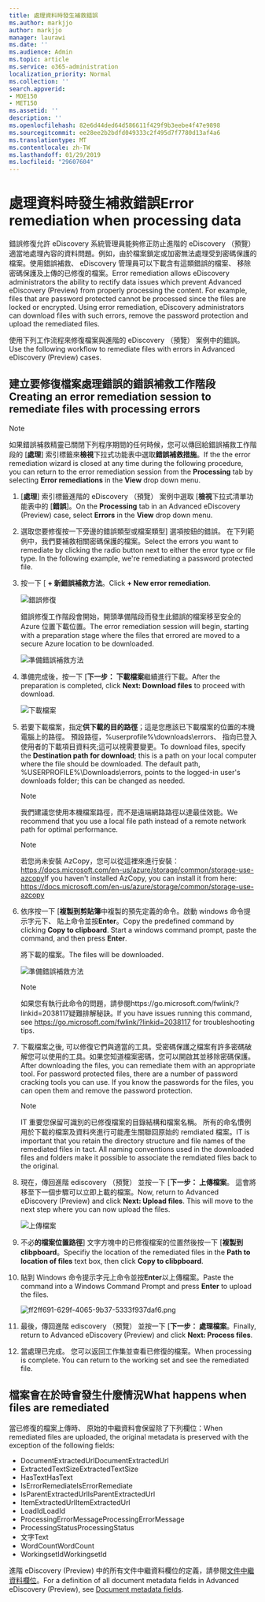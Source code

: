 ```yaml
---
title: 處理資料時發生補救錯誤
ms.author: markjjo
author: markjjo
manager: laurawi
ms.date: ''
ms.audience: Admin
ms.topic: article
ms.service: o365-administration
localization_priority: Normal
ms.collection: ''
search.appverid:
- MOE150
- MET150
ms.assetid: ''
description: ''
ms.openlocfilehash: 82e6d44ded64d586611f429f9b3eebe4f47e9898
ms.sourcegitcommit: ee28ee2b2bdfd049333c2f495d7f7780d13af4a6
ms.translationtype: MT
ms.contentlocale: zh-TW
ms.lasthandoff: 01/29/2019
ms.locfileid: "29607604"
---
```

# <a name="error-remediation-when-processing-data"></a><span data-ttu-id="db2ee-102">處理資料時發生補救錯誤</span><span class="sxs-lookup"><span data-stu-id="db2ee-102">Error remediation when processing data</span></span>

<span data-ttu-id="db2ee-p101">錯誤修復允許 eDiscovery 系統管理員能夠修正防止進階的 eDiscovery （預覽） 適當地處理內容的資料問題。例如，由於檔案鎖定或加密無法處理受到密碼保護的檔案。使用錯誤補救、 eDiscovery 管理員可以下載含有這類錯誤的檔案、 移除密碼保護及上傳的已修復的檔案。</span><span class="sxs-lookup"><span data-stu-id="db2ee-p101">Error remediation allows eDiscovery administrators the ability to rectify data issues which prevent Advanced eDiscovery (Preview) from properly processing the content. For example, files that are password protected cannot be processed since the files are locked or encrypted. Using error remediation, eDiscovery administrators can download files with such errors, remove the password protection and upload the remediated files.</span></span>

<span data-ttu-id="db2ee-106">使用下列工作流程來修復檔案與進階的 eDiscovery （預覽） 案例中的錯誤。</span><span class="sxs-lookup"><span data-stu-id="db2ee-106">Use the following workflow to remediate files with errors in Advanced eDiscovery (Preview) cases.</span></span>

## <a name="creating-an-error-remediation-session-to-remediate-files-with-processing-errors"></a><span data-ttu-id="db2ee-107">建立要修復檔案處理錯誤的錯誤補救工作階段</span><span class="sxs-lookup"><span data-stu-id="db2ee-107">Creating an error remediation session to remediate files with processing errors</span></span>

>[!NOTE]
><span data-ttu-id="db2ee-108">如果錯誤補救精靈已關閉下列程序期間的任何時候，您可以傳回給錯誤補救工作階段的 [**處理**] 索引標籤來**檢視**下拉式功能表中選取**錯誤補救措施**。</span><span class="sxs-lookup"><span data-stu-id="db2ee-108">If the the error remediation wizard is closed at any time during the following procedure, you can return to the error remediation session from the **Processing** tab by selecting **Error remediations** in the **View** drop down menu.</span></span>

1. <span data-ttu-id="db2ee-109">[**處理**] 索引標籤進階的 eDiscovery （預覽） 案例中選取 [**檢視**下拉式清單功能表中的 [**錯誤**]。</span><span class="sxs-lookup"><span data-stu-id="db2ee-109">On the **Processing** tab in an Advanced eDiscovery (Preview) case, select **Errors** in the **View** drop down menu.</span></span>

2. <span data-ttu-id="db2ee-p102">選取您要修復按一下旁邊的錯誤類型或檔案類型] 選項按鈕的錯誤。 在下列範例中，我們要補救相關密碼保護的檔案。</span><span class="sxs-lookup"><span data-stu-id="db2ee-p102">Select the errors you want to remediate by clicking the radio button next to either the error type or file type.  In the following example, we're remediating a password protected file.</span></span>

3. <span data-ttu-id="db2ee-112">按一下 [ **+ 新錯誤補救方法**。</span><span class="sxs-lookup"><span data-stu-id="db2ee-112">Click **+ New error remediation**.</span></span>

    ![錯誤修復](../media/8c2faf1a-834b-44fc-b418-6a18aed8b81a.png)

    <span data-ttu-id="db2ee-114">錯誤修復工作階段會開始，開頭準備階段而發生此錯誤的檔案移至安全的 Azure 位置下載位置。</span><span class="sxs-lookup"><span data-stu-id="db2ee-114">The error remediation session will begin, starting with a preparation stage where the files that errored are moved to a secure Azure location to be downloaded.</span></span>

    ![準備錯誤補救方法](../media/390572ec-7012-47c4-a6b6-4cbb5649e8a8.png)

4. <span data-ttu-id="db2ee-116">準備完成後，按一下 [**下一步： 下載檔案**繼續進行下載。</span><span class="sxs-lookup"><span data-stu-id="db2ee-116">After the preparation is completed, click **Next: Download files** to proceed with download.</span></span>

    ![下載檔案](../media/6ac04b09-8e13-414a-9e24-7c75ba586363.png)

5. <span data-ttu-id="db2ee-p103">若要下載檔案，指定**供下載的目的路徑**；這是您應該已下載檔案的位置的本機電腦上的路徑。 預設路徑，%userprofile%\downloads\errors、 指向已登入使用者的下載項目資料夾;這可以視需要變更。</span><span class="sxs-lookup"><span data-stu-id="db2ee-p103">To download files, specify the **Destination path for download**; this is a path on your local computer where the file should be downloaded.  The default path, %USERPROFILE%\Downloads\errors, points to the logged-in user's downloads folder; this can be changed as needed.</span></span>

    >[!NOTE]
    ><span data-ttu-id="db2ee-120">我們建議您使用本機檔案路徑，而不是遠端網路路徑以達最佳效能。</span><span class="sxs-lookup"><span data-stu-id="db2ee-120">We recommend that you use a local file path instead of a remote network path for optimal performance.</span></span>

    > [!NOTE]
    > <span data-ttu-id="db2ee-121">若您尚未安裝 AzCopy，您可以從這裡來進行安裝：https://docs.microsoft.com/en-us/azure/storage/common/storage-use-azcopy</span><span class="sxs-lookup"><span data-stu-id="db2ee-121">If you haven't installed AzCopy, you can install it from here: https://docs.microsoft.com/en-us/azure/storage/common/storage-use-azcopy</span></span>

6. <span data-ttu-id="db2ee-p104">依序按一下 [**複製到剪貼簿**中複製的預先定義的命令。啟動 windows 命令提示字元下、 貼上命令並按**Enter**。</span><span class="sxs-lookup"><span data-stu-id="db2ee-p104">Copy the predefined command by clicking **Copy to clipboard**. Start a windows command prompt, paste the command, and then press **Enter**.</span></span>  

    <span data-ttu-id="db2ee-124">將下載的檔案。</span><span class="sxs-lookup"><span data-stu-id="db2ee-124">The files will be downloaded.</span></span>

    ![準備錯誤補救方法](../media/f364ab4d-31c5-4375-b69f-650f694a2f69.png)

     > [!NOTE]
     > <span data-ttu-id="db2ee-126">如果您有執行此命令的問題，請參閱https://go.microsoft.com/fwlink/?linkid=2038117疑難排解秘訣。</span><span class="sxs-lookup"><span data-stu-id="db2ee-126">If you have issues running this command, see https://go.microsoft.com/fwlink/?linkid=2038117 for troubleshooting tips.</span></span>

7. <span data-ttu-id="db2ee-p105">下載檔案之後, 可以修復它們與適當的工具。受密碼保護之檔案有許多密碼破解您可以使用的工具。如果您知道檔案密碼，您可以開啟其並移除密碼保護。</span><span class="sxs-lookup"><span data-stu-id="db2ee-p105">After downloading the files, you can remediate them with an appropriate tool. For password protected files, there are a number of password cracking tools you can use. If you know the passwords for the files, you can open them and remove the password protection.</span></span>
    > [!NOTE]
    > <span data-ttu-id="db2ee-p106">IT 重要您保留可識別的已修復檔案的目錄結構和檔案名稱。 所有的命名慣例用於下載的檔案及資料夾進行可能產生關聯回原始的 remdiated 檔案。</span><span class="sxs-lookup"><span data-stu-id="db2ee-p106">IT is important that you retain the directory structure and file names of the remediated files in tact.  All naming conventions used in the downloaded files and folders make it possible to associate the remdiated files back to the original.</span></span>

8. <span data-ttu-id="db2ee-p107">現在，傳回進階 ediscovery （預覽） 並按一下 [**下一步： 上傳檔案**。 這會將移至下一個步驟可以立即上載的檔案。</span><span class="sxs-lookup"><span data-stu-id="db2ee-p107">Now, return to Advanced eDiscovery (Preview) and click **Next: Upload files**.  This will move to the next step where you can now upload the files.</span></span>

    ![上傳檔案](../media/af3d8617-1bab-4ecd-8de0-22e53acba240.png)

9. <span data-ttu-id="db2ee-135">不必**的檔案位置路徑**] 文字方塊中的已修復檔案的位置然後按一下 [**複製到 clibpboard**。</span><span class="sxs-lookup"><span data-stu-id="db2ee-135">Specifiy the location of the remediated files in the **Path to location of files** text box, then click **Copy to clibpboard**.</span></span>

10. <span data-ttu-id="db2ee-136">貼到 Windows 命令提示字元上命令並按**Enter**以上傳檔案。</span><span class="sxs-lookup"><span data-stu-id="db2ee-136">Paste the command into a Windows Command Prompt and press **Enter** to upload the files.</span></span>

    ![ff2ff691-629f-4065-9b37-5333f937daf6.png](../media/ff2ff691-629f-4065-9b37-5333f937daf6.png)

11. <span data-ttu-id="db2ee-138">最後，傳回進階 ediscovery （預覽） 並按一下 [**下一步： 處理檔案**。</span><span class="sxs-lookup"><span data-stu-id="db2ee-138">Finally, return to Advanced eDiscovery (Preview) and click **Next: Process files**.</span></span>

12. <span data-ttu-id="db2ee-p108">當處理已完成。 您可以返回工作集並查看已修復的檔案。</span><span class="sxs-lookup"><span data-stu-id="db2ee-p108">When processing is complete.  You can return to the working set and see the remediated file.</span></span>

## <a name="what-happens-when-files-are-remediated"></a><span data-ttu-id="db2ee-141">檔案會在於時會發生什麼情況</span><span class="sxs-lookup"><span data-stu-id="db2ee-141">What happens when files are remediated</span></span>

<span data-ttu-id="db2ee-142">當已修復的檔案上傳時、 原始的中繼資料會保留除了下列欄位：</span><span class="sxs-lookup"><span data-stu-id="db2ee-142">When remediated files are uploaded, the original metadata is preserved with the exception of the following fields:</span></span> 

- <span data-ttu-id="db2ee-143">DocumentExtractedUrl</span><span class="sxs-lookup"><span data-stu-id="db2ee-143">DocumentExtractedUrl</span></span>
- <span data-ttu-id="db2ee-144">ExtractedTextSize</span><span class="sxs-lookup"><span data-stu-id="db2ee-144">ExtractedTextSize</span></span>
- <span data-ttu-id="db2ee-145">HasText</span><span class="sxs-lookup"><span data-stu-id="db2ee-145">HasText</span></span>
- <span data-ttu-id="db2ee-146">IsErrorRemediate</span><span class="sxs-lookup"><span data-stu-id="db2ee-146">IsErrorRemediate</span></span>
- <span data-ttu-id="db2ee-147">IsParentExtractedUrl</span><span class="sxs-lookup"><span data-stu-id="db2ee-147">IsParentExtractedUrl</span></span>
- <span data-ttu-id="db2ee-148">ItemExtractedUrl</span><span class="sxs-lookup"><span data-stu-id="db2ee-148">ItemExtractedUrl</span></span>
- <span data-ttu-id="db2ee-149">LoadId</span><span class="sxs-lookup"><span data-stu-id="db2ee-149">LoadId</span></span>
- <span data-ttu-id="db2ee-150">ProcessingErrorMessage</span><span class="sxs-lookup"><span data-stu-id="db2ee-150">ProcessingErrorMessage</span></span>
- <span data-ttu-id="db2ee-151">ProcessingStatus</span><span class="sxs-lookup"><span data-stu-id="db2ee-151">ProcessingStatus</span></span>
- <span data-ttu-id="db2ee-152">文字</span><span class="sxs-lookup"><span data-stu-id="db2ee-152">Text</span></span>
- <span data-ttu-id="db2ee-153">WordCount</span><span class="sxs-lookup"><span data-stu-id="db2ee-153">WordCount</span></span>
- <span data-ttu-id="db2ee-154">WorkingsetId</span><span class="sxs-lookup"><span data-stu-id="db2ee-154">WorkingsetId</span></span>

<span data-ttu-id="db2ee-155">進階 eDiscovery (Preview) 中的所有文件中繼資料欄位的定義，請參閱[文件中繼資料欄位](document-metadata-fields.md)。</span><span class="sxs-lookup"><span data-stu-id="db2ee-155">For a definition of all document metadata fields in Advanced eDiscovery (Preview), see [Document metadata fields](document-metadata-fields.md).</span></span>
